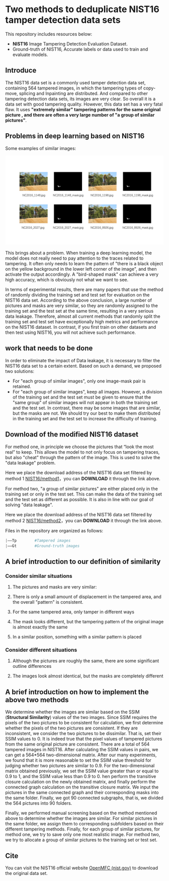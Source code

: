 # Two methods to deduplicate NIST16 tamper detection data sets
This repository includes resources below:

* **NIST16** Image Tampering Detection Evaluation Dataset.
* Ground-truth of NIST16,  Accurate labels or data used to train and evaluate models.

## Introduce

The NIST16 data set is a commonly used tamper detection data set, containing 564 tampered images, in which the tampering types of copy-move, splicing and Inpainting are distributed. And compared to other tampering detection data sets, its images are very clear. So overall it is a data set with good tampering quality. However, this data set has a very fatal flaw. It uses  **"extremely similar" tampering  patterns for the same original picture  , and there are often a very large number of "a group of similar pictures"**.

## Problems in deep learning based on NIST16

Some examples of similar images:

![](image/similar-picture.png)

This brings about a problem. When training a deep learning model, the model does not really need to pay attention to the traces related to tampering. It often only needs to learn the pattern of "there is a black object on the yellow background in the lower left corner of the image", and then activate the output accordingly. A "bird-shaped mask" can achieve a very high accuracy, which is obviously not what we want to see.



In terms of experimental results, there are many papers that use the method of randomly dividing the training set and test set for evaluation on the NIST16 data set. According to the above conclusion, a large number of pictures and masks are very similar, so they are randomly assigned to the training set and the test set at the same time, resulting in a very serious data leakage. Therefore, almost all current methods that randomly split the training set and test set have exceptionally high metrics and performance on the NIST16 dataset. In contrast, if you first train on other datasets and then test using NIST16, you will not achieve such performance.



## work that needs to be done

In order to eliminate the impact of Data leakage, it is necessary to filter the NIST16 data set to a certain extent. Based on such a demand, we proposed two solutions:

* For "each group of similar images", only one image-mask pair is retained.
* For "each group of similar images", keep all images. However, a division of the training set and the test set must be given to ensure that the "same group" of similar images will not appear in both the training set and the test set. In contrast, there may be some images that are similar, but the masks are not. We should try our best to make them distributed in the training set and the test set to increase the difficulty of training.



## Download of the modified NIST16 dataset

For method one, in principle we choose the pictures that “look the most real” to keep. This allows the model to not only focus on tampering traces, but also "cheat" through the pattern of the image. This is used to solve the "data leakage" problem.

Here we place the download address of the NIST16 data set filtered by method 1 [NIST16/method1](/NIST16/method1)，you can **DOWNLOAD** it through the link above.

For method two, "a group of similar pictures" are either placed only in the training set or only in the test set. This can make the data of the training set and the test set as different as possible. It is also in line with our goal of solving "data leakage".

Here we place the download address of the NIST16 data set filtered by method 2 [NIST16/method2](/NIST16/method2)，you can **DOWNLOAD** it through the link above.

Files in the repository are organized as follows:

```python
|——Tp        #Tampered images
|——Gt        #Ground-truth images
```



## A brief introduction to our definition of similarity

### Consider similar situations

1. The pictures and masks are very similar:

   

2. There is only a small amount of displacement in the tampered area, and the overall "pattern" is consistent.

   

3. For the same tampered area, only tamper in different ways

   

4. The mask looks different, but the tampering pattern of the original image is almost exactly the same

   

5. In a similar position, something with a similar pattern is placed

   

### Consider different situations

1. Although the pictures are roughly the same, there are some significant outline differences

   

2. The images look almost identical, but the masks are completely different
   
## A brief introduction on how to implement the above two methods
We determine whether the images are similar based on the SSIM (**Structural Similarity**) values of the two images. Since SSIM requires the pixels of the two pictures to be consistent for calculation, we first determine whether the pixels of the two pictures are consistent. If they are inconsistent, we consider the two pictures to be dissimilar. That is, set their SSIM values to 0. It is indeed true that the pixel values of tampered pictures from the same original picture are consistent. There are a total of 564 tampered images in NIST16. After calculating the SSIM values in pairs, we can get a 564*564 two-dimensional matrix. After our many experiments, we found that it is more reasonable to set the SSIM value threshold for judging whether two pictures are similar to 0.9. For the two-dimensional matrix obtained previously, we set the SSIM value greater than or equal to 0.9 to 1, and the SSIM value less than 0.9 to 0. hen perform the transitive closure calculation on the newly obtained matrix, and finally perform the connected graph calculation on the transitive closure matrix. We input the pictures in the same connected graph and their corresponding masks into the same folder. Finally, we got 90 connected subgraphs, that is, we divided the 564 pictures into 90 folders.

Finally, we performed manual screening based on the method mentioned above to determine whether the images are similar. For similar pictures in the same folder, we assign them to corresponding subfolders based on their different tampering methods. Finally, for each group of similar pictures, for method one, we try to save only one most realistic image. For method two, we try to allocate a group of similar pictures to the training set or test set.

## Cite

You can visit the NIST16 official website [OpenMFC (nist.gov)](https://mfc.nist.gov/) to download the original data set.
